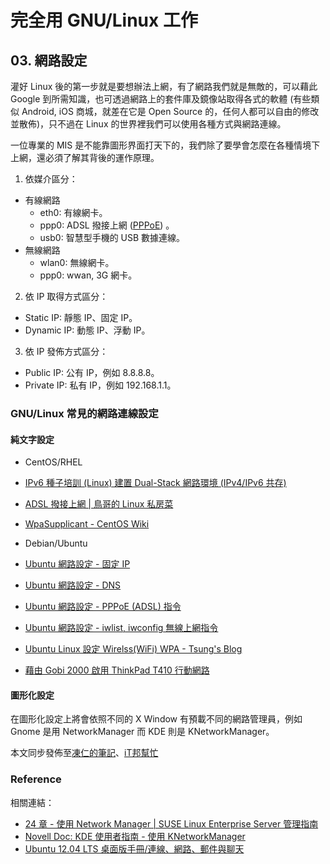 # 完全用 GNU/Linux 工作

## 03. 網路設定

灌好 Linux 後的第一步就是要想辦法上網，有了網路我們就是無敵的，可以藉此 Google 到所需知識，也可透過網路上的套件庫及鏡像站取得各式的軟體 (有些類似 Android, iOS 商城，就差在它是 Open Source 的，任何人都可以自由的修改並散佈)，只不過在 Linux 的世界裡我們可以使用各種方式與網路連線。

一位專業的 MIS 是不能靠圖形界面打天下的，我們除了要學會怎麼在各種情境下上網，還必須了解其背後的運作原理。

1. 依媒介區分：
 - 有線網路
    - eth0: 有線網卡。
    - ppp0: ADSL 撥接上網 ([PPPoE](http://zh.wikipedia.org/wiki/PPPoE)) 。
    - usb0: 智慧型手機的 USB 數據連線。
 - 無線網路
    - wlan0: 無線網卡。
    - ppp0: wwan, 3G 網卡。

2. 依 IP 取得方式區分：

 - Static IP: 靜態 IP、固定 IP。
 - Dynamic IP: 動態 IP、浮動 IP。

3. 依 IP 發佈方式區分：

 - Public IP: 公有 IP，例如 8.8.8.8。
 - Private IP:  私有 IP，例如 192.168.1.1。

### GNU/Linux 常見的網路連線設定

#### 純文字設定

- CentOS/RHEL

 - [IPv6 種子培訓 (Linux) 建置 Dual-Stack 網路環境 (IPv4/IPv6 共存)](http://note.drx.tw/2011/08/ipv6-linux-3.html)
 - [ADSL 撥接上網 | 鳥哥的 Linux 私房菜](http://linux.vbird.org/linux_server/0130internet_connect.php#connect_adsl)
 - [WpaSupplicant - CentOS Wiki](http://wiki.centos.org/zh-tw/HowTos/Laptops/WpaSupplicant)

- Debian/Ubuntu

 - [Ubuntu 網路設定 - 固定 IP](http://note.drx.tw/2008/02/ubuntu-ip.html)
 - [Ubuntu 網路設定 - DNS](http://note.drx.tw/2008/02/ubuntu-dns.html)
 - [Ubuntu 網路設定 - PPPoE (ADSL) 指令](http://note.drx.tw/2008/08/networkpppoe-adsl.html)
 - [Ubuntu 網路設定 - iwlist, iwconfig 無線上網指令](http://note.drx.tw/2010/12/network-wireless.html)
 - [Ubuntu Linux 設定 Wirelss(WiFi) WPA - Tsung's Blog](http://blog.longwin.com.tw/2007/03/ubuntu_setup_wireless_wpa_2007/)
 - [藉由 Gobi 2000 啟用 ThinkPad T410 行動網路](http://note.drx.tw/2012/05/enable-wwan-with-gobi2000-at-t410.html)

#### 圖形化設定

在圖形化設定上將會依照不同的 X Window 有預載不同的網路管理員，例如 Gnome 是用 NetworkManager 而 KDE 則是 KNetworkManager。

本文同步發佈至[凍仁的筆記](http://note.drx.tw/2013/09/working-with-linux-03-network-setting.html)、[iT邦幫忙](http://ithelp.ithome.com.tw/question/10128081)

### Reference

相關連結：

- [24 章 - 使用 Network Manager | SUSE Linux Enterprise Server 管理指南](https://www.suse.com/zh-tw/documentation/sles11/singlehtml/book_sle_admin/cha.nm.html)
- [Novell Doc: KDE 使用者指南 - 使用 KNetworkManager](http://www.novell.com/zh-tw/documentation/sled10/userguide_kde_sp1/data/sec_nm_knm.html)
- [Ubuntu 12.04 LTS 桌面版手冊/連線、網路、郵件與聊天](https://help.ubuntu.com/12.04/ubuntu-help/net.html)

